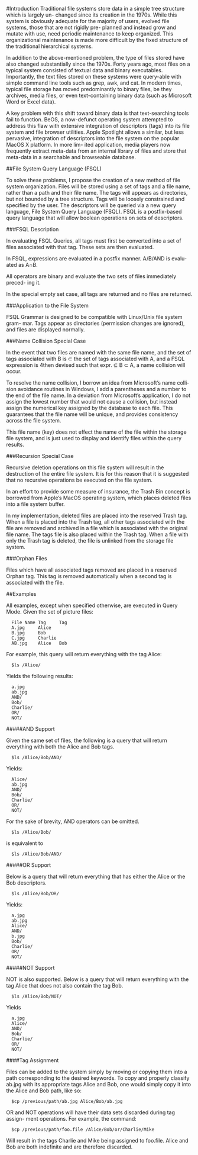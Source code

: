 #Introduction
Traditional file systems store data in a simple tree structure which is largely un-
changed since its creation in the 1970s. While this system is obviously adequate
for the majority of users, evolved file systems, those that are not rigidly pre-
planned and instead grow and mutate with use, need periodic maintenance to
keep organized. This organizational maintenance is made more difficult by the
fixed structure of the traditional hierarchical systems.


In addition to the above-mentioned problem, the type of files stored have also
changed substantially since the 1970s. Forty years ago, most files on a typical
system consisted of textual data and binary executables. Importantly, the text
files stored on these systems were query-able with simple command line tools
such as grep, awk, and cat. In modern times, typical file storage has moved
predominantly to binary files, be they archives, media files, or even text-containing
binary data (such as Microsoft Word or Excel data).


A key problem with this shift toward binary data is that text-searching tools
fail to function. BeOS, a now-defunct operating system attempted to address this
flaw with extensive integration of descriptors (tags) into its file system and file
browser utilities. Apple Spotlight allows a similar, but less pervasive, integration
of descriptors into the file system on the popular MacOS X platform. In more lim-
ited application, media players now frequently extract meta-data from an internal
library of files and store that meta-data in a searchable and browseable database.



##File System Query Language (FSQL)

To solve these problems, I propose the creation of a new method of file system
organization. Files will be stored using a set of tags and a file name, rather than a
path and their file name. The tags will appears as directories, but not bounded by
a tree structure. Tags will be loosely constrained and specified by the user.
The descriptors will be queried via a new query language, File System Query
Language (FSQL). FSQL is a postfix-based query language that will allow boolean
operations on sets of descriptors.




###FSQL Description

In evaluating FSQL Queries, all tags must first be converted into a set of files
associated with that tag. These sets are then evaluated.

In FSQL, expressions are evaluated in a postfix manner. A/B/AND is evalu-
ated as A∩B.

All operators are binary and evaluate the two sets of files immediately preced-
ing it.

In the special empty set case, all tags are returned and no files are returned.


###Application to the File System

FSQL Grammar is designed to be compatible with Linux/Unix file system gram-
mar. Tags appear as directories (permission changes are ignored), and files are
displayed normally.


###Name Collision Special Case

In the event that two files are named with the same file name, and the set of tags
associated with B is ⊂ the set of tags associated with A, and a FSQL expression is
4then devised such that expr. ⊆ B ⊂ A, a name collision will occur.

To resolve the name collision, I borrow an idea from Microsoft’s name colli-
sion avoidance routines in Windows, I add a parentheses and a number to the end
of the file name. In a deviation from Microsoft’s application, I do not assign the
lowest number that would not cause a collision, but instead assign the numerical
key assigned by the database to each file. This guarantees that the file name will
be unique, and provides consistency across the file system.

This file name (key) does not effect the name of the file within the storage file
system, and is just used to display and identify files within the query results.


###Recursion Special Case

Recursive deletion operations on this file system will result in the destruction of
the entire file system. It is for this reason that it is suggested that no recursive
operations be executed on the file system.

In an effort to provide some measure of insurance, the Trash Bin concept is
borrowed from Apple’s MacOS operating system, which places deleted files into
a file system buffer.

In my implementation, deleted files are placed into the reserved Trash tag.
When a file is placed into the Trash tag, all other tags associated with the file are
removed and archived in a file which is associated with the original file name. The
tags file is also placed within the Trash tag.
When a file with only the Trash tag is deleted, the file is unlinked from the
storage file system.

###Orphan Files

Files which have all associated tags removed are placed in a reserved Orphan tag.
This tag is removed automatically when a second tag is associated with the file.


##Examples

All examples, except when specified otherwise, are executed in Query Mode.
Given the set of picture files:
```
  File Name Tag     Tag
  A.jpg     Alice
  B.jpg     Bob
  C.jpg     Charlie
  AB.jpg    Alice   Bob
```

For example, this query will return everything with the tag Alice:
  
```
  $ls /Alice/
```

Yields the following results:
```
  a.jpg
  ab.jpg
  AND/
  Bob/
  Charlie/
  OR/
  NOT/
```
#####AND Support

Given the same set of files, the following is a query that will return everything with both the Alice and Bob tags.
```
  $ls /Alice/Bob/AND/
```
Yields:
```
  Alice/
  ab.jpg
  AND/
  Bob/
  Charlie/
  OR/
  NOT/
```
For the sake of brevity, AND operators can be omitted.
```
  $ls /Alice/Bob/
```
is equivalent to
```
  $ls /Alice/Bob/AND/
```
#####OR Support

Below is a query that will return everything that has either the Alice or the Bob
descriptors.
```
  $ls /Alice/Bob/OR/
```
Yields:
```
  a.jpg
  ab.jpg
  Alice/
  AND/
  b.jpg
  Bob/
  Charlie/
  OR/
  NOT/
```
#####NOT Support

NOT is also supported. Below is a query that will return everything with the tag Alice that does not also contain the tag Bob.
```
  $ls /Alice/Bob/NOT/
```
Yields
```
  a.jpg
  Alice/
  AND/
  Bob/
  Charlie/
  OR/
  NOT/
```
####Tag Assignment

Files can be added to the system simply by moving or copying them into a path
corresponding to the desired keywords. To copy and properly classify ab.jpg
with its appropriate tags Alice and Bob, one would simply copy it into the Alice
and Bob path, like so:
```
  $cp /previous/path/ab.jpg Alice/Bob/ab.jpg
```
OR and NOT operations will have their data sets discarded during tag assign-
ment operations. For example, the command:
```
  $cp /previous/path/foo.file /Alice/Bob/or/Charlie/Mike
```
Will result in the tags Charlie and Mike being assigned to foo.file. Alice
and Bob are both indefinite and are therefore discarded.
